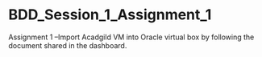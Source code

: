 # BDD_Session_1_Assignment_1
Assignment 1 –Import Acadgild VM into Oracle virtual box by following the document shared in the dashboard.
